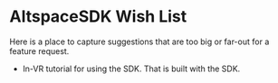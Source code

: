 # AltspaceSDK Wish List
Here is a place to capture suggestions that are too big or far-out for a feature request.

* In-VR tutorial for using the SDK.  That is built with the SDK.  